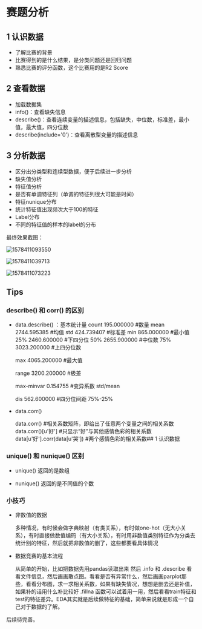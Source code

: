 # 赛题分析
## 1 认识数据
* 了解比赛的背景
* 比赛得到的是什么结果，是分类问题还是回归问题
* 熟悉比赛的评分函数，这个比赛用的是R2 Score

## 2 查看数据
* 加载数据集
* info()：查看缺失信息
* describe()：查看连续变量的描述信息，包括缺失，中位数，标准差，最小值，最大值，四分位数
* describe(include='0')：查看离散型变量的描述信息

## 3 分析数据

* 区分出分类型和连续型数据，便于后续进一步分析
* 缺失值分析
* 特征值分析
* 是否有单调特征列（单调的特征列很大可能是时间）
* 特征nunique分布
* 统计特征值出现频次大于100的特征
* Label分布
* 不同的特征值的样本的label的分布

最终效果截图：

![1578411093550](1_%E8%B5%9B%E9%A2%98%E5%88%86%E6%9E%90.assets/1578411093550.png)

![1578411039713](1_%E8%B5%9B%E9%A2%98%E5%88%86%E6%9E%90.assets/1578411039713.png)

![1578411073223](1_%E8%B5%9B%E9%A2%98%E5%88%86%E6%9E%90.assets/1578411073223.png)

## Tips

### describe() 和 corr() 的区别

* data.describe() ：基本统计量
  count   195.000000  #数量
  mean   2744.595385 #均值
  std     424.739407 #标准差
  min     865.000000 #最小值
  25%    2460.600000 #下四分位
  50%    2655.900000 #中位数
  75%    3023.200000 #上四分位数

  max    4065.200000 #最大值

  range  3200.200000 #极差

  max-minvar  0.154755 #变异系数 std/mean

  dis     562.600000 #四分位间距 75%-25%

* data.corr()

  data.corr() #相关系数矩阵，即给出了任意两个变量之间的相关系数
  data.corr()[u'好'] #只显示“好”与其他感情色彩的相关系数
  data[u'好'].corr(data[u'哭']) #两个感情色彩的相关系数## 1 认识数据

### unique() 和 nunique() 区别

* unique() 返回的是数组

* nunique() 返回的是不同值的个数

### 小技巧

* 非数值的数据 

  多种情况，有时候会做字典映射（有类关系），有时做one-hot（无大小关系），有时直接做数值编码（有大小关系），有时用非数值类别特征作为分类去统计别的特征，然后就把非数值的删了，这些都要看具体情况

* 数据竞赛的基本流程

  从简单的开始，比如把数据先用pandas读取出来 然后 .info 和 .describe 看看文件信息，然后画画散点图。看看是否有异常什么，然后画画parplot那些，看看分布图，求一求相关系数，如果有缺失情况，想想是删去还是补值，如果补的话用什么补比较好 .fillna 函数可以试着用一用，然后看看train特征和test的特征差异。EDA其实就是后续做特征的基础，简单来说就是形成一个自己对于数据的了解。

后续待完善。